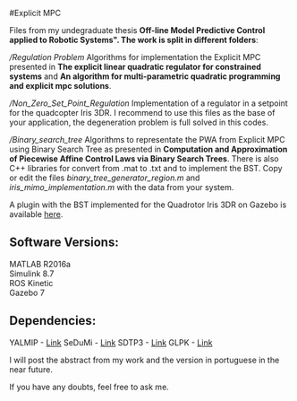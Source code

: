 #Explicit MPC

Files from my undegraduate thesis **Off-line Model Predictive Control applied to Robotic Systems". The work is split in different folders**:

*/Regulation Problem*
Algorithms for implementation the Explicit MPC presented in **The explicit linear quadratic regulator for constrained systems** and **An algorithm for multi-parametric quadratic programming and explicit mpc solutions**.

*/Non_Zero_Set_Point_Regulation*
Implementation of a regulator in a setpoint for the quadcopter Iris 3DR. I recommend to use this files as the base of your application, the degeneration problem is full solved in this codes. 

*/Binary_search_tree*
Algorithms to representate the PWA from Explicit MPC using Binary Search Tree as presented in **Computation and Approximation of Piecewise Affine Control Laws
via Binary Search Trees**. There is also C++ libraries for convert from .mat to .txt
and to implement the BST. Copy or edit the files *binary_tree_generator_region.m* and *iris_mimo_implementation.m* with the data from your system.

A plugin with the BST implemented for the Quadrotor Iris 3DR on Gazebo is available [here](https://github.com/Schulze18/iris_plugin_explicit_mpc).

## Software Versions:
MATLAB R2016a  
Simulink 8.7  
ROS Kinetic  
Gazebo 7

## Dependencies:
YALMIP - [Link](https://yalmip.github.io/download/)
SeDuMi - [Link](http://sedumi.ie.lehigh.edu/)
SDTP3 - [Link](http://www.math.nus.edu.sg/~mattohkc/sdpt3.html)
GLPK - [Link](https://www.gnu.org/software/glpk/)

I will post the abstract from my work and the version in portuguese in the near future.

If you have any doubts, feel free to ask me.